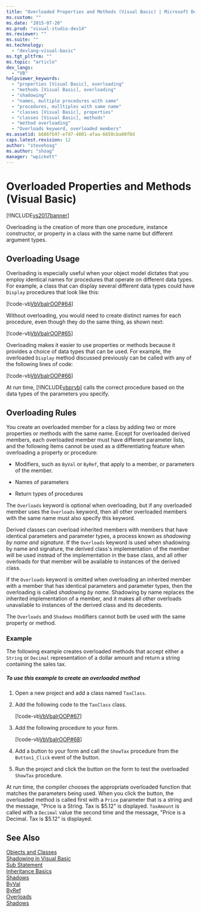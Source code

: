 ```yaml
---
title: "Overloaded Properties and Methods (Visual Basic) | Microsoft Docs"
ms.custom: ""
ms.date: "2015-07-20"
ms.prod: "visual-studio-dev14"
ms.reviewer: ""
ms.suite: ""
ms.technology: 
  - "devlang-visual-basic"
ms.tgt_pltfrm: ""
ms.topic: "article"
dev_langs: 
  - "VB"
helpviewer_keywords: 
  - "properties [Visual Basic], overloading"
  - "methods [Visual Basic], overloading"
  - "shadowing"
  - "names, multiple procedures with same"
  - "procedures, mulltiples with same name"
  - "classes [Visual Basic], properties"
  - "classes [Visual Basic], methods"
  - "method overloading"
  - "Overloads keyword, overloaded members"
ms.assetid: b686fb97-e7d7-4001-afaa-6650cba08f0d
caps.latest.revision: 12
author: "stevehoag"
ms.author: "shoag"
manager: "wpickett"
---
```

# Overloaded Properties and Methods (Visual Basic)
[!INCLUDE[vs2017banner](../../../../visual-basic/includes/vs2017banner.md)]

Overloading is the creation of more than one procedure, instance constructor, or property in a class with the same name but different argument types.  
  
## Overloading Usage  
 Overloading is especially useful when your object model dictates that you employ identical names for procedures that operate on different data types. For example, a class that can display several different data types could have `Display` procedures that look like this:  
  
 [!code-vb[VbVbalrOOP#64](../../../../visual-basic/misc/codesnippet/visualbasic/VbVbalrOOP/OOP.vb#64)]  
  
 Without overloading, you would need to create distinct names for each procedure, even though they do the same thing, as shown next:  
  
 [!code-vb[VbVbalrOOP#65](../../../../visual-basic/misc/codesnippet/visualbasic/VbVbalrOOP/OOP.vb#65)]  
  
 Overloading makes it easier to use properties or methods because it provides a choice of data types that can be used. For example, the overloaded `Display` method discussed previously can be called with any of the following lines of code:  
  
 [!code-vb[VbVbalrOOP#66](../../../../visual-basic/misc/codesnippet/visualbasic/VbVbalrOOP/OOP.vb#66)]  
  
 At run time, [!INCLUDE[vbprvb](../../../../csharp/programming-guide/concepts/linq/includes/vbprvb-md.md)] calls the correct procedure based on the data types of the parameters you specify.  
  
## Overloading Rules  
 You create an overloaded member for a class by adding two or more properties or methods with the same name. Except for overloaded derived members, each overloaded member must have different parameter lists, and the following items cannot be used as a differentiating feature when overloading a property or procedure:  
  
-   Modifiers, such as `ByVal` or `ByRef`, that apply to a member, or parameters of the member.  
  
-   Names of parameters  
  
-   Return types of procedures  
  
 The `Overloads` keyword is optional when overloading, but if any overloaded member uses the `Overloads` keyword, then all other overloaded members with the same name must also specify this keyword.  
  
 Derived classes can overload inherited members with members that have identical parameters and parameter types, a process known as *shadowing by name and signature*. If the `Overloads` keyword is used when shadowing by name and signature, the derived class's implementation of the member will be used instead of the implementation in the base class, and all other overloads for that member will be available to instances of the derived class.  
  
 If the `Overloads` keyword is omitted when overloading an inherited member with a member that has identical parameters and parameter types, then the overloading is called *shadowing by name*. Shadowing by name replaces the inherited implementation of a member, and it makes all other overloads unavailable to instances of the derived class and its decedents.  
  
 The `Overloads` and `Shadows` modifiers cannot both be used with the same property or method.  
  
### Example  
 The following example creates overloaded methods that accept either a `String` or `Decimal` representation of a dollar amount and return a string containing the sales tax.  
  
##### To use this example to create an overloaded method  
  
1.  Open a new project and add a class named `TaxClass`.  
  
2.  Add the following code to the `TaxClass` class.  
  
     [!code-vb[VbVbalrOOP#67](../../../../visual-basic/misc/codesnippet/visualbasic/VbVbalrOOP/OOP.vb#67)]  
  
3.  Add the following procedure to your form.  
  
     [!code-vb[VbVbalrOOP#68](../../../../visual-basic/misc/codesnippet/visualbasic/VbVbalrOOP/OOP.vb#68)]  
  
4.  Add a button to your form and call the `ShowTax` procedure from the `Button1_Click` event of the button.  
  
5.  Run the project and click the button on the form to test the overloaded `ShowTax` procedure.  
  
 At run time, the compiler chooses the appropriate overloaded function that matches the parameters being used. When you click the button, the overloaded method is called first with a `Price` parameter that is a string and the message, "Price is a String. Tax is $5.12" is displayed. `TaxAmount` is called with a `Decimal` value the second time and the message, "Price is a Decimal. Tax is $5.12" is displayed.  
  
## See Also  
 [Objects and Classes](../../../../visual-basic/programming-guide/language-features/objects-and-classes/index.md)   
 [Shadowing in Visual Basic](../../../../visual-basic/programming-guide/language-features/declared-elements/shadowing.md)   
 [Sub Statement](../../../../visual-basic/language-reference/statements/sub-statement.md)   
 [Inheritance Basics](../../../../visual-basic/programming-guide/language-features/objects-and-classes/inheritance-basics.md)   
 [Shadows](../../../../visual-basic/language-reference/modifiers/shadows.md)   
 [ByVal](../../../../visual-basic/language-reference/modifiers/byval.md)   
 [ByRef](../../../../visual-basic/language-reference/modifiers/byref.md)   
 [Overloads](../../../../visual-basic/language-reference/modifiers/overloads.md)   
 [Shadows](../../../../visual-basic/language-reference/modifiers/shadows.md)